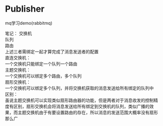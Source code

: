 # Publisher
mq学习demo(rabbitmq)

笔记：
    交换机<br>
    队列<br>
    路由<br>
    上述三者需绑定一起才算完成了消息发送者的配置<br>
    直连交换机：<br>
        一个交换机只能绑定一个队列一个路由<br>
    主题交换机：<br>
        一个交换机可以绑定多个路由，多个队列<br>
    扇形交换机：<br>
        一个交换机可以绑定多个队列，并将交换机获取的消息发送给所有绑定的队列中<br>
    区别：<br>
        虽说主题交换机可以实现类似扇形路由器的功能，但是两者对于消息收发的控制精度有区别，扇形交换机会将消息发送给所有绑定到交换机的队列，类似广播的效果，而主题交换机由于有要设置路由的存在，所以消息的发送范围大概率没有扇形那么广<br>